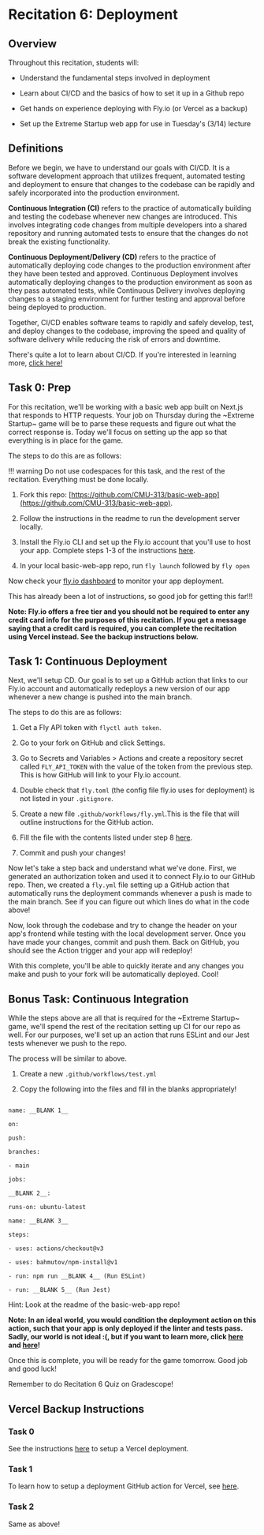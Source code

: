 
# Recitation 6: Deployment

  

## Overview

Throughout this recitation, students will:

  

* Understand the fundamental steps involved in deployment

* Learn about CI/CD and the basics of how to set it up in a Github repo

* Get hands on experience deploying with Fly.io (or Vercel as a backup)

* Set up the Extreme Startup web app for use in Tuesday's (3/14) lecture

  

## Definitions

  

Before we begin, we have to understand our goals with CI/CD. It is a software development approach that utilizes frequent, automated testing and deployment to ensure that changes to the codebase can be rapidly and safely incorporated into the production environment.

  

**Continuous Integration (CI)** refers to the practice of automatically building and testing the codebase whenever new changes are introduced. This involves integrating code changes from multiple developers into a shared repository and running automated tests to ensure that the changes do not break the existing functionality.

  

**Continuous Deployment/Delivery (CD)** refers to the practice of automatically deploying code changes to the production environment after they have been tested and approved. Continuous Deployment involves automatically deploying changes to the production environment as soon as they pass automated tests, while Continuous Delivery involves deploying changes to a staging environment for further testing and approval before being deployed to production.

  

Together, CI/CD enables software teams to rapidly and safely develop, test, and deploy changes to the codebase, improving the speed and quality of software delivery while reducing the risk of errors and downtime.

  

There's quite a lot to learn about CI/CD. If you're interested in learning more, [click here!](https://about.gitlab.com/topics/ci-cd/)

  

## Task 0: Prep

  

For this recitation, we'll be working with a basic web app built on Next.js that responds to HTTP requests. Your job on Thursday during the ~Extreme Startup~ game will be to parse these requests and figure out what the correct response is. Today we'll focus on setting up the app so that everything is in place for the game.

  

The steps to do this are as follows:

!!! warning
	Do not use codespaces for this task, and the rest of the recitation. Everything must be done locally.

1. Fork this repo: [https://github.com/CMU-313/basic-web-app](https://github.com/CMU-313/basic-web-app).

2. Follow the instructions in the readme to run the development server locally.

3. Install the Fly.io CLI and set up the Fly.io account that you'll use to host your app. Complete steps 1-3 of the instructions [here](https://fly.io/docs/hands-on/).

4. In your local basic-web-app repo, run `fly launch` followed by `fly open`

  

Now check your [fly.io dashboard](https://fly.io/dashboard) to monitor your app deployment.

  

This has already been a lot of instructions, so good job for getting this far!!!

  

**Note: Fly.io offers a free tier and you should not be required to enter any credit card info for the purposes of this recitation. If you get a message saying that a credit card is required, you can complete the recitation using Vercel instead. See the backup instructions below.**

  

## Task 1: Continuous Deployment

  

Next, we'll setup CD. Our goal is to set up a GitHub action that links to our Fly.io account and automatically redeploys a new version of our app whenever a new change is pushed into the main branch.

  

The steps to do this are as follows:

  

1. Get a Fly API token with `flyctl auth token`.

2. Go to your fork on GitHub and click Settings.

3. Go to Secrets and Variables > Actions and create a repository secret called `FLY_API_TOKEN` with the value of the token from the previous step. This is how GitHub will link to your Fly.io account.

4. Double check that `fly.toml` (the config file fly.io uses for deployment) is not listed in your `.gitignore`.

5. Create a new file `.github/workflows/fly.yml`.This is the file that will outline instructions for the GitHub action.

6. Fill the file with the contents listed under step 8 [here](https://fly.io/docs/app-guides/continuous-deployment-with-github-actions/).

7. Commit and push your changes!

  

Now let's take a step back and understand what we've done. First, we generated an authorization token and used it to connect Fly.io to our GitHub repo. Then, we created a `fly.yml` file setting up a GitHub action that automatically runs the deployment commands whenever a push is made to the main branch. See if you can figure out which lines do what in the code above!

  

Now, look through the codebase and try to change the header on your app's frontend while testing with the local development server. Once you have made your changes, commit and push them. Back on GitHub, you should see the Action trigger and your app will redeploy!

  

With this complete, you'll be able to quickly iterate and any changes you make and push to your fork will be automatically deployed. Cool!

  

## Bonus Task: Continuous Integration

  

While the steps above are all that is required for the ~Extreme Startup~ game, we'll spend the rest of the recitation setting up CI for our repo as well. For our purposes, we'll set up an action that runs ESLint and our Jest tests whenever we push to the repo.

  

The process will be similar to above.

  

1. Create a new `.github/workflows/test.yml`

2. Copy the following into the files and fill in the blanks appropriately!

```

name: __BLANK 1__

on:

push:

branches:

- main

jobs:

__BLANK 2__:

runs-on: ubuntu-latest

name: __BLANK 3__

steps:

- uses: actions/checkout@v3

- uses: bahmutov/npm-install@v1

- run: npm run __BLANK 4__ (Run ESLint)

- run: __BLANK 5__ (Run Jest)

```

  

Hint: Look at the readme of the basic-web-app repo!

  

**Note: In an ideal world, you would condition the deployment action on this action, such that your app is only deployed if the linter and tests pass. Sadly, our world is not ideal :(, but if you want to learn more, click [here](https://docs.github.com/en/actions/using-jobs/using-conditions-to-control-job-execution) and [here](https://docs.github.com/en/actions/learn-github-actions/expressions)!**

  

Once this is complete, you will be ready for the game tomorrow. Good job and good luck!

  

Remember to do Recitation 6 Quiz on Gradescope!

  

## Vercel Backup Instructions

  

### Task 0

See the instructions [here](https://docs.google.com/document/d/1FINHlDBRLeBjR65KyJ1zDtObvQC8ydjqV36-w6Zwex0/edit#heading=h.xbhcc8nupq1s) to setup a Vercel deployment.

### Task 1

To learn how to setup a deployment GitHub action for Vercel, see [here](https://vercel.com/guides/how-can-i-use-github-actions-with-vercel).

### Task 2

Same as above!
